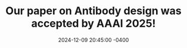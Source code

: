 ---
title: "Our paper on Antibody design was accepted by AAAI 2025!"
date: 2024-12-09 20:45:00 -0400
---